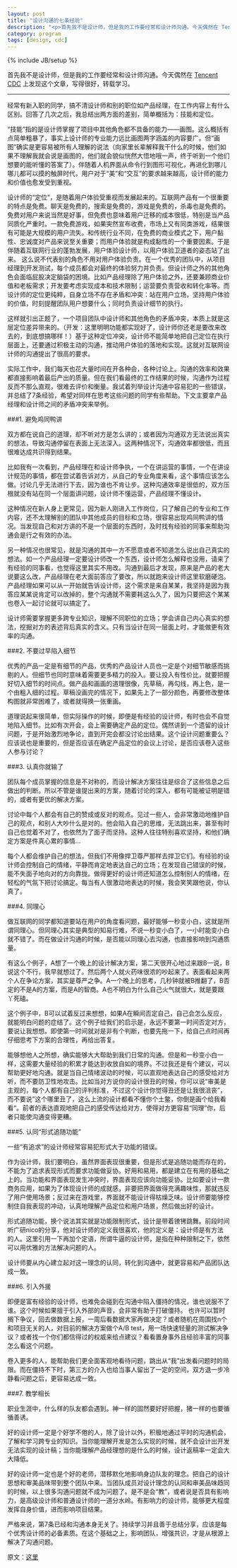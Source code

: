 ```yaml
---
layout: post
title: "设计沟通的七条经验"
description: "<p>首先我不是设计师，但是我的工作要经常和设计师沟通。今天偶然在 Tencent CDC 上发现这个文章，写得很好，转载学习。</p><p>实际工作中，我们每天也花大量时间在开各种会，各种讨论上。沟通的效率和效果都直接影响着最后产出的质量。但在我们看最终的工作结果的时候，沟通作为过程反而不那么直观，很难去评价和衡量。我试着列举设计沟通中容易犯的一些错误，并总结了7条经验，希望对同样在思考这些问题的同学有些帮助。</p>"
category: program
tags: [design, cdc]
---
```

{% include JB/setup %}

首先我不是设计师，但是我的工作要经常和设计师沟通。今天偶然在 [Tencent CDC](http://cdc.tencent.com/) 上发现这个文章，写得很好，转载学习。

----

经常有新入职的同学，搞不清设计师和别的职位如产品经理，在工作内容上有什么区别。回答了几次之后，我总结出两方面的差别，简单概括为：技能和定位。

“技能”指的是设计师掌握了项目中其他角色都不具备的能力——画图。这么概括有点简单粗暴了，事实上设计师的专业能力远比画图两字涵盖的内容要广。但“画图”确实是更容易被所有人理解的说法（向家里长辈解释我干什么的时候，他们如果不理解我就会说是画图的，他们就会貌似恍然大悟地哦一声，终于听到一个他们想要的能听懂的答案了）。伴随着人机界面从命令行到图形可视化，再进化到哪儿哪儿都可以摸的触屏时代，用户对于“美”和“交互”的要求越来越高，设计师的能力和价值也愈发受到重视。

设计师的“定位”，是随着用户体验受重视而发展起来的。互联网产品有一个很重要的特点是免费。聊天是免费的，搜索是免费的，游戏是免费的，杀毒也是免费的。免费对用户来说当然是好事，但免费也意味着用户迁移的成本很低，特别是当产品同质化严重时。一款免费游戏，如果突然宣布收费，市场上又有同类游戏，结果很有可能是大规模的用户流失。和传统行业不同，在免费的商业模式之下，用户黏性、忠诚度对产品来说至关重要；而用户体验就是构成黏性的一个重要因素。于是伴随着互联网行业的蓬勃发展，用户体验设计师，以用户体验卫道者的姿态站了出来。
这么说不代表别的角色不用对用户体验负责。在一个优秀的团队中，从项目经理到开发测试，每个成员都会对最终的体验努力并负责。但设计师之外的其他角色会面临屁股决定脑袋的困境。比如产品经理除了用户体验之外，还要兼顾商业价值和老板需求；开发要考虑实现成本和技术限制；运营要负责营收和转化率等。而设计师的定位更纯粹，自身立场不存在矛盾和冲突：站在用户立场，坚持用户体验的价值，时刻提醒团队用户想要什么；同时负责设计细节的执行。

这样就引出正题了，一个项目团队中设计师和其他角色的矛盾冲突，本质上就是这层定位差异带来的。（开发：这里明明功能都实现好了，设计师你还老是要改来改去的，到底想搞哪样！）基于这种定位冲突，设计师不能简单地把自己定位在执行层面上，还要通过积极主动的沟通，推动用户体验的落地和实现。这就对互联网设计师的沟通提出了很高的要求。

实际工作中，我们每天也花大量时间在开各种会，各种讨论上。沟通的效率和效果都直接影响着最后产出的质量。但在我们看最终的工作结果的时候，沟通作为过程反而不那么直观，很难去评价和衡量。我试着列举设计沟通中容易犯的一些错误，并总结了7条经验，希望对同样在思考这些问题的同学有些帮助。下文主要拿产品经理和设计师之间的矛盾冲突来举例。
 
###1. 避免鸡同鸭讲

双方都在说自己的道理，却不听对方是怎么讲的；或者因为沟通双方无法说出真实的想法，导致沟通停留在表面上无法深入。这两种情况下，沟通效率都很低，而且很难达成共识得到结果。

比如我有一次看到，产品经理在和设计师争执，一个在讲运营的事情，一个在讲设计规范的事情，都在尝试着告诉对方，从自己的专业角度来看，这个事情应该怎么做。讨论几乎无法进行下去，因为谁也不肯让步。这种沟通效率是很低的，双方压根就没有站在同一个层面讲问题，设计师不懂运营，产品经理不懂设计。

这种情况在新人身上更常见，因为新人刚进入工作岗位，只了解自己的专业和工作内容，还不太理解别的团队中其他成员的目标和立场，很容易出现鸡同鸭讲的情况。当发现自己和对方讲的不是一个层面的东西时，及时找有经验的同事来帮助沟通会是行之有效的办法。

另一种情况也很常见，就是沟通的其中一方不愿意或者不知道怎么说出自己真实的想法。如一个产品经理一定要设计师改一个东西，设计师怎么解释也没用，请来了有经验的同事看，也觉得这里其实不用改。沟通到最后才发现，原来是产品的老大说要这么改，产品经理在老大面前答应了要改，所以就跑来设计师这里软磨硬泡。产品经理如果可以从一开始就告诉设计师，这个需求是来自某某，我坚持是因为我答应某某说肯定可以改掉的，整个沟通就不需要耗这么久了，因为只要把这个某某也卷入一起讨论就可以搞定了。

设计师需要掌握更多跨专业知识，理解不同职位的立场；学会讲自己内心真实的想法，挖掘对方的表述背后真实的含义。只有当设计在同一层面上时，才能做更有效率的沟通。
 
###2. 不要过早陷入细节

优秀的产品一定是有细节的产品，优秀的产品设计人员也一定是个对细节敏感而挑剔的人。但细节也同时意味着需要更多精力的投入。要让投入有性价比，就要把握好切入细节的时间点。做产品和画画的道理很像，先草稿，再勾线，再上色，是一个由粗入细的过程。草稿没画完的情况下，如果先上了一部分颜色，再要修改整体构图就非常困难了，或者就得换一张重画。

道理说起来很简单，但实际操作的时候，即便是有经验的设计师，有时也会不自觉地陷入细节。比如有次开会，会上需要确定产品的定位。偶然讲到一个遗留的设计问题，于是开始激烈地争论，直到开完会都没讨论出结果。这个设计问题重要么？应该说也是重要的，但是否应该在确定产品定位的会议上讨论，是否应该卷入这些人参与讨论？
 
###3. 认真你就输了

团队每个成员掌握的信息是不对称的，而设计解决方案往往是综合了这些信息之后做出的判断。所以不管是谁提出来的方案，随着讨论的深入，都有可能被证明是错的，或者有更优的解决方案。

讨论中每个人都会有自己的赞成或反对的观点。见过一些人，会非常激动地维护自己的观点，和别人大吵什么是对的。他会陷入自己的思维，无法跳出来，甚至有时自己也觉着不对了，也依然为了面子而坚持。这种人往往特别喜欢坚持，和他们确定方案是件真心累的事情…

每个人都会维护自己的想法，但我们不用像捍卫尊严那样去捍卫它们。有经验的设计师会控制自己的情绪，平静而肯定地表达自己的立场；在发现自己错误的时候，能不失面子地向对的方向靠拢。做得更好的设计师还知道怎么控制别人的情绪，在轻松的气氛下把讨论搞定。每当有人很激动地表达的时候，我会笑笑跟他说，你认真了。
 
###4. 同理心

做互联网的同学都知道要站在用户的角度看问题，最好能够一秒变小白，这就是所谓同理心。但同理心其实是典型的知易行难，不说一秒变小白了，一小时能变小白就不错了。而在做设计沟通的时候，是否能以同理心去沟通，也直接影响到沟通质量。

有这么个例子，A想了一个晚上的设计解决方案，第二天很开心地过来跟B一说，B说这个不行，我早就想过了。然后两个人就火药味很浓的吵起来了。表面看起来两个人在争论方案，其实是尊严之争。A一个晚上的思考，几秒钟就被B推翻了，B否定的不是A的方案，而是A的智商。A也不明白为什么自己火气就很大，就是要跟丫死磕。

这个例子中，B可以试着反过来想想，如果A在瞬间否定自己，自己会怎么反应，就能明白问题的症结了。这个例子给我们的启示是，永远不要第一时间否定对方，要说让我想想。即使第一时间就对是非有个判断，也要先拖一下，给自己点时间再仔细思考下方案的合理性，再给出答复。

能够想他人之所想，确实能够大大帮助到我们日常的沟通。但是和一秒变小白一样，这需要大量经验的积累才能达到收放自如的境界。不过我还是有个建议，可以帮助更好地沟通。就是当自己情绪波动的时候，可以直观地表达自己的感受给对方听，而不要防卫性地攻击。比如当对方说你的设计很丑的时候，你可以说“审美是主观的，每个人都有自己的评判标准，不过这个设计你觉得丑还是让我很沮丧”，而不要说”这个哪里丑了，这么上流的设计都看不懂你个土鳖，你倒是画个给我看看“。前者的表达直观地把自己的感受传达给对方，使得对方更容易“同理”你，后者只能使沟通变得更糟。
 
###5. 认同“形式追随功能”

一些“有追求”的设计师经常容易犯形式大于功能的错误。

作为设计师，我们要明白，虽然界面表现很重要，但是形式是追随功能而存在的，不能为了追求表现形式而要求功能做妥协。好用和易用，都是建立在有用的基础之上的。当功能和界面表现发生冲突时，界面表现应该向功能妥协。比如要设计一款商务应用，如果为了体现设计师的成就感，非要把界面做得充满趣味性，那就违反了用户使用场景；反过来在游戏里，界面就不能设计得枯燥乏味。设计师要能够控制住自我表现的冲动，认真地理解产品定位和用户场景，然后做出好的设计。

形式追随功能，换个说法其实就是功能限制形式，设计是带着镣铐跳舞。前段时间听广研nico的分享，他对设计师的定义我很喜欢，他的定义是：设计师是有方法的人。这里引用一下再加个定语，所谓牛逼的设计师，是指在种种限制之下，依然可以用优雅的方法解决问题的人。

设计师要从内心建立起对这一理念的认同，转化到沟通中，就更容易和产品团队达成一致。
 
###6. 引入外援

即便是富有经验的设计师，也难免会碰到在沟通中陷入僵持的情况，谁也说服不了谁。这个时候如果擅于引入外部的声音，会非常有助于打破僵持。
也许可以暂时搁下争议，回去做数据上报，一周后看数据大家再做决定？或者随机在周围找n个和项目无关的人，对目前的解决方案做个A/B test，用一场快速轻量的测试解决争议？或者找一个你们都信得过的权威来给点建议？看看置身事外且经验丰富的同事怎么看这个问题。

卷入更多的人，能帮助我们更全面客观地看待问题，跳出从“我”出发看问题时的局限。而在僵持不下时，第三方的介入也给当事人留出了一定的空间，双方退一步冷静看问题之后，更容易达成一致。
 
###7. 教学相长

职业生涯中，什么样的队友都会遇到。神一样的固然要好好把握，猪一样的也要循循善诱。

好的设计师一定是个好学不倦的人，除了设计以外，积极地通过平时的沟通机会，了解和学习跨专业的知识。当你能理解开发是怎么实现的时候，就不会设计出开发无法实现的设计稿；当你能理解产品经理想的是什么的时候，设计返稿率一定会大大降低。

好的设计师一定也是个好的老师，潜移默化地影响身边队友的理念。把自己的设计思想和审美品味带到整个团队中来。当团队成员对设计理念的认同和审美品味趋同的时候，以上很多沟通问题就不成为问题了。是不是会“教”，或者说是否具有影响力，是高级设计师和普通设计师的一道分水岭。有影响力的设计师，能够更大程度发挥自身价值，进而影响项目结果。

严格来说，第7条已经和沟通本身无关了。持续学习并且善于总结分享，应该是每个优秀设计师的必备素质。在这个基础之上，影响团队，增强共识，才是从根源上解决了沟通问题。

原文：[这里](http://cdc.tencent.com/?p=7080)


